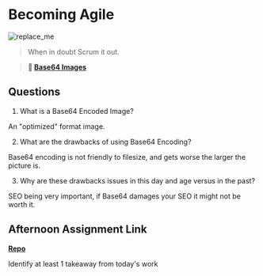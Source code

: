 # Becoming Agile

![replace_me](https://codeworks.blob.core.windows.net/public/assets/img/illustrations/placeholder.svg)

> When in doubt Scrum it out.

> **📖 [Base64 Images](https://codeworksacademy.com/fs-student-guide/resources/wk8-9/06-Base64)**

## Questions

1. What is a Base64 Encoded Image?

An "optimized" format image.

2. What are the drawbacks of using Base64 Encoding?

Base64 encoding is not friendly to filesize, and gets worse the larger the picture is.

3. Why are these drawbacks issues in this day and age versus in the past?

SEO being very important, if Base64 damages your SEO it might not be worth it.

## Afternoon Assignment Link

**[Repo](https://github.com/DMGCK/<ASSIGNMENT_REPO>)**

Identify at least 1 takeaway from today's work
